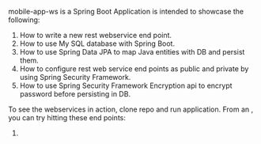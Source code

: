 mobile-app-ws is a Spring Boot Application is intended to showcase the following:

1. How to write a new rest webservice end point.
2. How to use My SQL database with Spring Boot.
3. How to use Spring Data JPA to map Java entities with DB and persist them.
4. How to configure rest web service end points as public and private by using Spring Security Framework.
5. How to use Spring Security Framework Encryption api to encrypt password before persisting in DB.

To see the webservices in action, clone repo and run application. From an , you can try hitting these end points:

1. 

